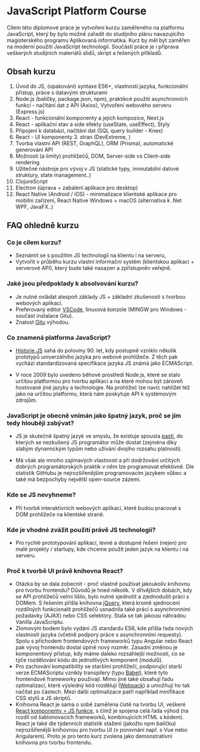 # JavaScript Platform Course

Cílem této diplomové práce je vytvoření kurzu zaměřeného na platformu JavaScript, který by bylo možné zařadit do studijního plánu navazujícího magisterského programu Aplikovaná informatika. Kurz by měl být zaměřen na moderní použití JavaScript technologií. Součástí práce je i příprava veškerých studijních materiálů slidů, skript a řešených příkladů.

## Obsah kurzu

1. Úvod do JS, (opakování) syntaxe ES6+, vlastnosti jazyka, funkcionální přístup, práce s datavými strukturami
2. Node.js (balíčky, package.json, npm), praktikcé použití asynchronních funkcí - načítání dat z API (Axios), Vytvoření webového serveru (Express.js)
3. React - funkcionální komponenty a jejich kompozice, Next.js
4. React - aplikační stav a side efekty (useState, useEffect), Styly
5. Připojení k databázi, načítání dat (SQL query builder - Knex)
6. React - UI komponenty 3. stran (DevExtreme, )
7. Tvorba vlastní API (REST, GraphQL), ORM (Prisma), automatické generování API
8. Možnosti (a limity) prohlížečů, DOM, Server-side vs Client-side rendering 
9. Užitečné nástroje pro vývoj v JS (statické typy, immutabilní datové struktury, state management..) 
10. ClojureScript
11. Electron (úprava + zabalení aplikace pro desktop)
12. React Native (Android / iOS) - minimalizace klientské aplikace pro mobilní zařízení, React Native Windows + macOS (alternativa k .Net WPF, JavaFX..)

## FAQ ohledně kurzu

### Co je cílem kurzu?

* Seznámit se s použitím JS technologií na klientu i na serveru, 
* Vytvořit v průběhu kurzu vlastní informační systém (klientskou aplikaci + serverové API), který bude také nasazen a zpřístupněn veřejně.

### Jaké jsou předpoklady k absolvování kurzu?

* Je nutné ovládat alespoň základy JS + základní zkušenosti s tvorbou webových aplikací.
* Preferovaný editor [VSCode](https://code.visualstudio.com/), linuxová konzole (MINGW pro Windows - součást instalace Gitu).
* Znalost [Gitu](https://git-scm.com/) výhodou.

### Co znamená platforma JavaScript?

* [Historie JS](https://youtu.be/Sh6lK57Cuk4) sahá do poloviny 90. let, kdy postupně vzniklo několik prototypů univerzálního jazyka pro webové prohlížeče. Z těch pak vychází standardizovaná specifikace jazyka JS známá jako ECMAScript. 

* V roce 2009 bylo uvedeno běhové prostředí Node.js, které se stalo určitou platformou pro tvorbu aplikací a na které mohou být zároveň hostované jiné jazyky a technologie. Na prohlížeč lze navíc nahlížet též jako na určitou platformu, která nám poskytuje API k systémovým zdrojům.

### JavaScript je obecně vnímán jako špatný jazyk, proč se jím tedy hlouběji zabývat?

* JS je skutečně špatný jazyk ve smyslu, že existuje spousta [pastí](https://youtu.be/et8xNAc2ic8), do kterých se nezkušený JS programátor může dostat (zejména díky slabým dynamickým typům nebo užívání dvojího rozsahu platnosti). 

* Má však ale mnoho zajímavých vlastností a při dodržování určitých dobrých programátorských praktik v něm lze programovat efektivně. Dle statistik GitHubu je nejrozšířenějším programovacím jazykem vůbec a také má bezpochyby největší open-source zázemí.

### Kde se JS nevyhneme?

* Při tvorbě interaktivních webových aplikací, které budou pracovat s DOM prohlížeče na klientské straně.

### Kde je vhodné zvážit použití právě JS technologií?

* Pro rychlé prototypování aplikací, levné a dostupné řešení (nejen) pro malé projekty / startupy, kde chceme použít jeden jazyk na klientu i na serveru.

### Proč k tvorbě UI právě knihovna React?

* Otázka by se dala zobecnit - proč vlastně používat jakoukoliv knihovnu pro tvorbu frontendu? Důvodů je hned několik. V dřívějších dobách, kdy se API prohlížečů velmi lišilo, bylo nutné sjednotit a zjednodušit práci s DOMem. S řešením přišla knihovna [jQuery](https://jquery.com/), která kromě sjednocení rozdílných funkcionalit prohlížečů usnadnila také práci s asynchronními požadavky (AJAX) nebo CSS selektory. Stala se tak jakousi náhradou Vanilla JavaScriptu.
* Zlomovým bodem bylo vydání JS standardu ES6, kde přišla řada nových vlastností jazyka (včetně podpory práce s asynchronními requesty). Spolu s příchodem frontendových frameworků typu Angular nebo React pak vývoj frontendu dostal úplně nový rozměr. Zásadní změnou je komponentový přístup, kdy máme daleko rozsáhlejší možnosti, co se týče rozdělování kódu do jednotlivých komponent (modulů).
* Pro zachování kompatibility se staršími prohlížeči, podporující starší verze ECMAScriptu vznikly transpilery (typu [Babel](https://babeljs.io/)), které tyto frontendové frameworky používají. Mimo jiné také obsahují řadu optimalizací, které výsledný kód rozdělují ([Webpack](webpack)) a umožňují ho tak načítat po částech. Mezi další optimalizace patří například minifikace CSS stylů a JS skriptů.
* Knihovna React je sama o sobě zaměřena čistě na tvorbu UI, veškeré [React komponenty = JS funkce](https://reactjs.org/docs/introducing-jsx.html), s čímž je spojena celá řada výhod (na rozdíl od šablonovacích frameworků, kombinujících HTML s kódem). React je také dle týdenních statistik stažení (jakožto npm balíčku) nejrozšířenější knihovnou pro tvorbu UI (v porovnání např. s Vue nebo Angularem). Proto je pro tento kurz zvolena jako demonstrativní knihovna pro tvorbu frontendu.

